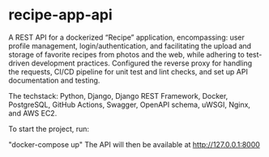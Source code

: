 # recipe-app-api

A REST API for a dockerized “Recipe” application, encompassing:
user profile management,
login/authentication, and 
facilitating the upload and storage of favorite recipes from photos and the web, 
while adhering to test-driven development practices.
Configured the reverse proxy for handling the requests, CI/CD pipeline for unit test and lint checks, and set up API documentation and testing.

The techstack: Python, Django, Django REST Framework, Docker, PostgreSQL, GitHub Actions, Swagger, OpenAPI schema, uWSGI, Nginx, and AWS EC2.


To start the project, run:

"docker-compose up"
The API will then be available at http://127.0.0.1:8000

